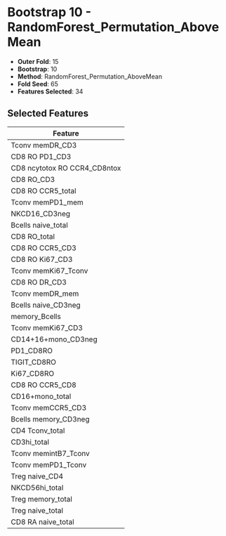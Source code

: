 # Bootstrap 10 - RandomForest_Permutation_AboveMean

- **Outer Fold**: 15
- **Bootstrap**: 10
- **Method**: RandomForest_Permutation_AboveMean
- **Fold Seed**: 65
- **Features Selected**: 34

## Selected Features

| Feature |
|---------|
| Tconv memDR_CD3 |
| CD8 RO PD1_CD3 |
| CD8 ncytotox RO CCR4_CD8ntox |
| CD8 RO_CD3 |
| CD8 RO CCR5_total |
| Tconv memPD1_mem |
| NKCD16_CD3neg |
| Bcells naive_total |
| CD8 RO_total |
| CD8 RO CCR5_CD3 |
| CD8  RO Ki67_CD3 |
| Tconv memKi67_Tconv |
| CD8 RO DR_CD3 |
| Tconv memDR_mem |
| Bcells naive_CD3neg |
| memory_Bcells |
| Tconv memKi67_CD3 |
| CD14+16+mono_CD3neg |
| PD1_CD8RO |
| TIGIT_CD8RO |
| Ki67_CD8RO |
| CD8 RO CCR5_CD8 |
| CD16+mono_total |
| Tconv memCCR5_CD3 |
| Bcells memory_CD3neg |
| CD4 Tconv_total |
| CD3hi_total |
| Tconv memintB7_Tconv |
| Tconv memPD1_Tconv |
| Treg naive_CD4 |
| NKCD56hi_total |
| Treg memory_total |
| Treg naive_total |
| CD8 RA naive_total |
